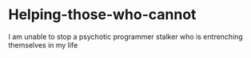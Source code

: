 # Helping-those-who-cannot
I am unable to stop a psychotic programmer stalker who is entrenching themselves in my life
